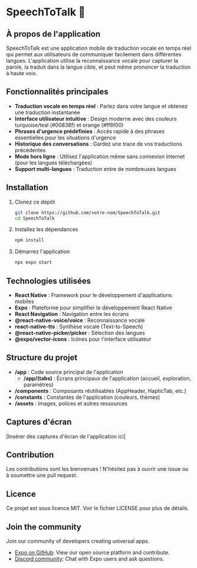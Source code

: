 # SpeechToTalk 💬

## À propos de l'application

SpeechToTalk est une application mobile de traduction vocale en temps réel qui permet aux utilisateurs de communiquer facilement dans différentes langues. L'application utilise la reconnaissance vocale pour capturer la parole, la traduit dans la langue cible, et peut même prononcer la traduction à haute voix.

## Fonctionnalités principales

- **Traduction vocale en temps réel** : Parlez dans votre langue et obtenez une traduction instantanée
- **Interface utilisateur intuitive** : Design moderne avec des couleurs turquoise/teal (#00838f) et orange (#ff6f00)
- **Phrases d'urgence prédéfinies** : Accès rapide à des phrases essentielles pour les situations d'urgence
- **Historique des conversations** : Gardez une trace de vos traductions précédentes
- **Mode hors ligne** : Utilisez l'application même sans connexion internet (pour les langues téléchargées)
- **Support multi-langues** : Traduction entre de nombreuses langues

## Installation

1. Clonez ce dépôt

   ```bash
   git clone https://github.com/votre-nom/SpeechToTalk.git
   cd SpeechToTalk
   ```

2. Installez les dépendances

   ```bash
   npm install
   ```

3. Démarrez l'application

   ```bash
   npx expo start
   ```

## Technologies utilisées

- **React Native** : Framework pour le développement d'applications mobiles
- **Expo** : Plateforme pour simplifier le développement React Native
- **React Navigation** : Navigation entre les écrans
- **@react-native-voice/voice** : Reconnaissance vocale
- **react-native-tts** : Synthèse vocale (Text-to-Speech)
- **@react-native-picker/picker** : Sélection des langues
- **@expo/vector-icons** : Icônes pour l'interface utilisateur

## Structure du projet

- **/app** : Code source principal de l'application
  - **/app/(tabs)** : Écrans principaux de l'application (accueil, exploration, paramètres)
- **/components** : Composants réutilisables (AppHeader, HapticTab, etc.)
- **/constants** : Constantes de l'application (couleurs, thèmes)
- **/assets** : Images, polices et autres ressources

## Captures d'écran

[Insérer des captures d'écran de l'application ici]

## Contribution

Les contributions sont les bienvenues ! N'hésitez pas à ouvrir une issue ou à soumettre une pull request.

## Licence

Ce projet est sous licence MIT. Voir le fichier LICENSE pour plus de détails.

## Join the community

Join our community of developers creating universal apps.

- [Expo on GitHub](https://github.com/expo/expo): View our open source platform and contribute.
- [Discord community](https://chat.expo.dev): Chat with Expo users and ask questions.
